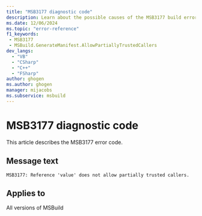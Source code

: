 ```yaml
---
title: "MSB3177 diagnostic code"
description: Learn about the possible causes of the MSB3177 build error, and get troubleshooting tips.
ms.date: 12/06/2024
ms.topic: "error-reference"
f1_keywords:
 - MSB3177
 - MSBuild.GenerateManifest.AllowPartiallyTrustedCallers
dev_langs:
  - "VB"
  - "CSharp"
  - "C++"
  - "FSharp"
author: ghogen
ms.author: ghogen
manager: mijacobs
ms.subservice: msbuild
---
```


# MSB3177 diagnostic code

<!-- :::ErrorDefinitionDescription::: -->
<!-- :::editable-content name="introDescription"::: -->
This article describes the MSB3177 error code.
<!-- :::editable-content-end::: -->

## Message text

`MSB3177: Reference 'value' does not allow partially trusted callers.`

<!-- :::editable-content name="postOutputDescription"::: -->
<!--
{StrBegin="MSB3177: "}
-->
<!-- :::editable-content-end::: -->
<!-- :::ErrorDefinitionDescription-end::: -->

## Applies to

All versions of MSBuild
